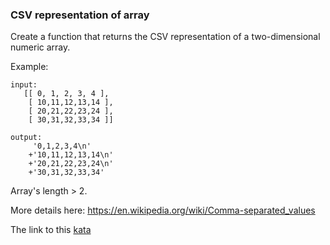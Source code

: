 ### CSV representation of array

Create a function that returns the CSV representation of a two-dimensional numeric array.

Example:
```
input:
   [[ 0, 1, 2, 3, 4 ],
    [ 10,11,12,13,14 ],
    [ 20,21,22,23,24 ],
    [ 30,31,32,33,34 ]] 

output:
     '0,1,2,3,4\n'
    +'10,11,12,13,14\n'
    +'20,21,22,23,24\n'
    +'30,31,32,33,34'
```
Array's length > 2.

More details here: https://en.wikipedia.org/wiki/Comma-separated_values  

The link to this [kata](https://www.codewars.com/kata/csv-representation-of-array/javascript)
